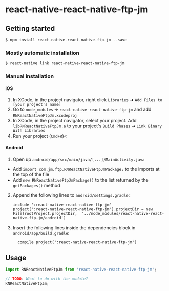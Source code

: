 
# react-native-react-native-ftp-jm

## Getting started

`$ npm install react-native-react-native-ftp-jm --save`

### Mostly automatic installation

`$ react-native link react-native-react-native-ftp-jm`

### Manual installation


#### iOS

1. In XCode, in the project navigator, right click `Libraries` ➜ `Add Files to [your project's name]`
2. Go to `node_modules` ➜ `react-native-react-native-ftp-jm` and add `RNReactNativeFtpJm.xcodeproj`
3. In XCode, in the project navigator, select your project. Add `libRNReactNativeFtpJm.a` to your project's `Build Phases` ➜ `Link Binary With Libraries`
4. Run your project (`Cmd+R`)<

#### Android

1. Open up `android/app/src/main/java/[...]/MainActivity.java`
  - Add `import com.jm.ftp.RNReactNativeFtpJmPackage;` to the imports at the top of the file
  - Add `new RNReactNativeFtpJmPackage()` to the list returned by the `getPackages()` method
2. Append the following lines to `android/settings.gradle`:
  	```
  	include ':react-native-react-native-ftp-jm'
  	project(':react-native-react-native-ftp-jm').projectDir = new File(rootProject.projectDir, 	'../node_modules/react-native-react-native-ftp-jm/android')
  	```
3. Insert the following lines inside the dependencies block in `android/app/build.gradle`:
  	```
      compile project(':react-native-react-native-ftp-jm')
  	```


## Usage
```javascript
import RNReactNativeFtpJm from 'react-native-react-native-ftp-jm';

// TODO: What to do with the module?
RNReactNativeFtpJm;
```
  